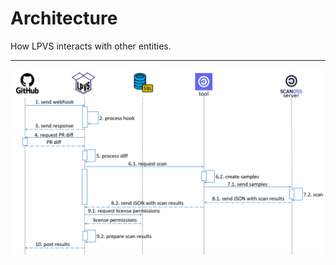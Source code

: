 # Architecture

How LPVS interacts with other entities.

---

![Architecture](../img/architecture.png)
